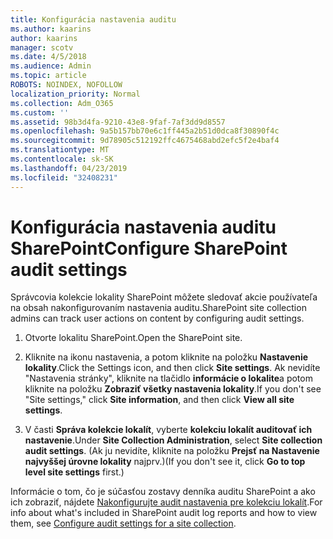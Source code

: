 ```yaml
---
title: Konfigurácia nastavenia auditu
ms.author: kaarins
author: kaarins
manager: scotv
ms.date: 4/5/2018
ms.audience: Admin
ms.topic: article
ROBOTS: NOINDEX, NOFOLLOW
localization_priority: Normal
ms.collection: Adm_O365
ms.custom: ''
ms.assetid: 98b3d4fa-9210-43e8-9faf-7af3dd9d8557
ms.openlocfilehash: 9a5b157bb70e6c1ff445a2b51d0dca8f30890f4c
ms.sourcegitcommit: 9d78905c512192ffc4675468abd2efc5f2e4baf4
ms.translationtype: MT
ms.contentlocale: sk-SK
ms.lasthandoff: 04/23/2019
ms.locfileid: "32408231"
---
```

# <a name="configure-sharepoint-audit-settings"></a><span data-ttu-id="68568-102">Konfigurácia nastavenia auditu SharePoint</span><span class="sxs-lookup"><span data-stu-id="68568-102">Configure SharePoint audit settings</span></span>

<span data-ttu-id="68568-103">Správcovia kolekcie lokality SharePoint môžete sledovať akcie používateľa na obsah nakonfigurovaním nastavenia auditu.</span><span class="sxs-lookup"><span data-stu-id="68568-103">SharePoint site collection admins can track user actions on content by configuring audit settings.</span></span>
  
1. <span data-ttu-id="68568-104">Otvorte lokalitu SharePoint.</span><span class="sxs-lookup"><span data-stu-id="68568-104">Open the SharePoint site.</span></span>
    
2. <span data-ttu-id="68568-105">Kliknite na ikonu nastavenia, a potom kliknite na položku **Nastavenie lokality**.</span><span class="sxs-lookup"><span data-stu-id="68568-105">Click the Settings icon, and then click **Site settings**.</span></span> <span data-ttu-id="68568-106">Ak nevidíte "Nastavenia stránky", kliknite na tlačidlo **informácie o lokalite**a potom kliknite na položku **Zobraziť všetky nastavenia lokality**.</span><span class="sxs-lookup"><span data-stu-id="68568-106">If you don't see "Site settings," click **Site information**, and then click **View all site settings**.</span></span>
    
3. <span data-ttu-id="68568-107">V časti **Správa kolekcie lokalít**, vyberte **kolekciu lokalít auditovať ich nastavenie**.</span><span class="sxs-lookup"><span data-stu-id="68568-107">Under **Site Collection Administration**, select **Site collection audit settings**.</span></span> <span data-ttu-id="68568-108">(Ak ju nevidíte, kliknite na položku **Prejsť na Nastavenie najvyššej úrovne lokality** najprv.)</span><span class="sxs-lookup"><span data-stu-id="68568-108">(If you don't see it, click **Go to top level site settings** first.)</span></span> 
    
<span data-ttu-id="68568-109">Informácie o tom, čo je súčasťou zostavy denníka auditu SharePoint a ako ich zobraziť, nájdete [Nakonfigurujte audit nastavenia pre kolekciu lokalít](https://go.microsoft.com/fwlink/?linkid=404050).</span><span class="sxs-lookup"><span data-stu-id="68568-109">For info about what's included in SharePoint audit log reports and how to view them, see [Configure audit settings for a site collection](https://go.microsoft.com/fwlink/?linkid=404050).</span></span>
  

